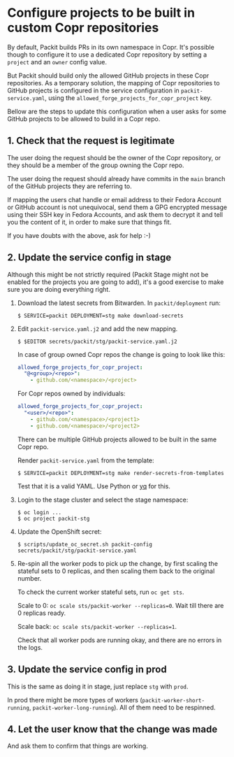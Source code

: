 # Configure projects to be built in custom Copr repositories

By default, Packit builds PRs in its own namespace in Copr. It's possible
though to configure it to use a dedicated Copr repository by setting a
`project` and an `owner` config value.

But Packit should build only the allowed GitHub projects in these Copr
repositories. As a temporary solution, the mapping of Copr repositories to
GitHub projects is configured in the service configuration in
`packit-service.yaml`, using the `allowed_forge_projects_for_copr_project`
key.

Bellow are the steps to update this configuration when a user asks for some
GitHub projects to be allowed to build in a Copr repo.

## 1. Check that the request is legitimate

The user doing the request should be the owner of the Copr repository, or they
should be a member of the group owning the Copr repo.

The user doing the request should already have commits in the `main` branch of
the GitHub projects they are referring to.

If mapping the users chat handle or email address to their Fedora Account or
GitHub account is not unequivocal, send them a GPG encrypted message using
their SSH key in Fedora Accounts, and ask them to decrypt it and tell you the
content of it, in order to make sure that things fit.

If you have doubts with the above, ask for help :-)

## 2. Update the service config in stage

Although this might be not strictly required (Packit Stage might not be
enabled for the projects you are going to add), it's a good exercise to make
sure you are doing everything right.

1. Download the latest secrets from Bitwarden. In `packit/deployment` run:

   ```
   $ SERVICE=packit DEPLOYMENT=stg make download-secrets
   ```

2. Edit `packit-service.yaml.j2` and add the new mapping.

   ```
   $ $EDITOR secrets/packit/stg/packit-service.yaml.j2
   ```

   In case of group owned Copr repos the change is going to look like this:

   ```yaml
   allowed_forge_projects_for_copr_project:
     "@<group>/<repo>":
       - github.com/<namespace>/<project>
   ```

   For Copr repos owned by individuals:

   ```yaml
   allowed_forge_projects_for_copr_project:
     "<user>/<repo>":
       - github.com/<namespace>/<project1>
       - github.com/<namespace>/<project2>
   ```

   There can be multiple GitHub projects allowed to be built in the same Copr
   repo.

   Render `packit-service.yaml` from the template:

   ```shell
   $ SERVICE=packit DEPLOYMENT=stg make render-secrets-from-templates
   ```

   Test that it is a valid YAML. Use Python or
   [yq](https://github.com/mikefarah/yq) for this.

3. Login to the stage cluster and select the stage namespace:

   ```
   $ oc login ...
   $ oc project packit-stg
   ```

4. Update the OpenShift secret:

   ```
   $ scripts/update_oc_secret.sh packit-config secrets/packit/stg/packit-service.yaml
   ```

5. Re-spin all the worker pods to pick up the change, by first scaling the
   stateful sets to 0 replicas, and then scaling them back to the original
   number.

   To check the current worker stateful sets, run `oc get sts`.

   Scale to 0: `oc scale sts/packit-worker --replicas=0`. Wait till there are
   0 replicas ready.

   Scale back: `oc scale sts/packit-worker --replicas=1`.

   Check that all worker pods are running okay, and there are no errors in the
   logs.

## 3. Update the service config in prod

This is the same as doing it in stage, just replace `stg` with `prod`.

In prod there might be more types of workers (`packit-worker-short-running`,
`packit-worker-long-running`). All of them need to be respinned.

## 4. Let the user know that the change was made

And ask them to confirm that things are working.
